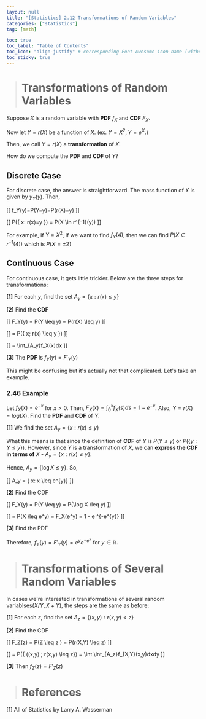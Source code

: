 ```yaml
---
layout: null
title: "[Statistics] 2.12 Transformations of Random Variables"
categories: ["statistics"]
tag: [math]

toc: true
toc_label: "Table of Contents"
toc_icon: "align-justify" # corresponding Font Awesome icon name (without fa prefix)
toc_sticky: true
---
```


> # Transformations of Random Variables

Suppose $X$ is a random variable with **PDF** $f_X$ and **CDF** $F_X$.

Now let $Y=r(X)$ be a function of $X$. (ex. $Y=X^2, Y=e^X$.)

Then, we call $Y=r(X)$ a **transformation** of $X$.

How do we compute the **PDF** and **CDF** of $Y$?

## Discrete Case

For discrete case, the answer is straightforward. The mass function of $Y$ is given by $y_Y(y)$. Then,

\[[ f_Y(y)=P(Y=y)=P(r(X)=y) \]]

\[[ P(\{ x: r(x)=y \}) = P(X \in r^{-1}(y)) \]]

For example, if $Y=X^2$, if we want to find $f_Y(4)$, then we can find $P(X \in r^{-1}(4))$ which is $P(X=\pm 2)$

## Continuous Case

For continuous case, it gets little trickier. Below are the three steps for transformations:

**[1]** For each $y$, find the set $A_y = \{ x: r(x) \leq y \}$

**[2]** Find the **CDF**

\[[ F_Y(y) = P(Y \leq y) = P(r(X) \leq y) \]]

\[[ = P(\{ x; r(x) \leq y \}) \]]

\[[ = \int_{A_y}f_X(x)dx \]]

**[3]** The **PDF** is $f_Y(y) = F'_Y(y)$

This might be confusing but it's actually not that complicated. Let's take an example.

### 2.46 Example

Let $f_X(x) = e^{-x}$ for $x > 0$. Then, $F_X(x) = \int_0^x f_X(s)ds=1-e^{-x}$. Also, $Y=r(X)=log(X)$. Find the **PDF** and **CDF** of $Y$.

**[1]** We find the set $A_y = \{ x: r(x) \leq y  \}$

What this means is that since the definition of **CDF** of $Y$ is $P(Y \leq y)$ or $P(\{ y: Y \leq y  \})$. However, since $Y$ is a transformation of $X$, we can **express the CDF in terms of** $X$ - $A_y = \{ x: r(x) \leq y \}$.

Hence, $A_y=\{ \log X \leq y\}$. So,

\[[ A_y = \{ x: x \leq e^{y}\} \]]

**[2]** Find the CDF

\[[ F_Y(y) = P(Y \leq y) = P(\log X \leq y) \]]

\[[ = P(X \leq e^y) = F_X(e^y) = 1 - e ^{-e^{y}} \]]

**[3]** Find the PDF

Therefore, $f_Y(y) = F'_Y(y) = e^ye^{-e^y}$ for $y \in \mathbb{R}$.

> # Transformations of Several Random Variables

In cases we're interested in transformations of several random variablses($X/Y, X+Y$), the steps are the same as before:

**[1]** For each $z$, find the set $A_z = \{ (x,y):r(x,y)<z \}$

**[2]** Find the CDF

\[[ F_Z(z) = P(Z \leq z ) = P(r(X,Y) \leq z) \]]

\[[ = P(\{ ((x,y) ; r(x,y) \leq z\}) = \int \int_{A_z}f_{X,Y}(x,y)dxdy \]]

**[3]** Then $f_Z(z) = F'_Z(z)$

> # References

[1] All of Statistics by Larry A. Wasserman
